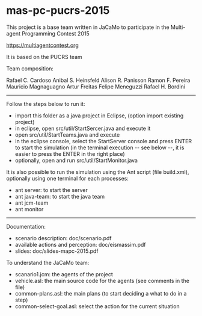 # mas-pc-pucrs-2015
This project is a base team written in JaCaMo to participate in the
Multi-agent Programming Contest 2015

https://multiagentcontest.org

It is based on the PUCRS team

Team composition:

Rafael C. Cardoso
Anibal S. Heinsfeld
Alison R. Panisson
Ramon F. Pereira
Mauricio Magnaguagno
Artur Freitas
Felipe Meneguzzi
Rafael H. Bordini

----

Follow the steps below to run it:

- import this folder as a java project in Eclipse, (option import existing project)
- in eclipse, open src/util/StartSercer.java and execute it
- open src/util/StartTeams.java and execute
- in the eclipse console, select the StartServer console and press ENTER to start the simulation
  (in the terminal execution -- see below --, it is easier to press the ENTER in the right place) 
- optionally, open and run src/util/StartMonitor.java

It is also possible to run the simulation using the Ant script (file build.xml), 
optionally using one terminal for each processes:

- ant server: to start the server
- ant java-team: to start the java team
- ant jcm-team
- ant monitor

----

Documentation:

- scenario description: doc/scenario.pdf
- available actions and perception: doc/eismassim.pdf
- slides: doc/slides-mapc-2015.pdf

To understand the JaCaMo team:

- scanario1.jcm: the agents of the project
- vehicle.asl: the main source code for the agents (see comments in the file)
- common-plans.asl: the main plans (to start deciding a what to do in a step)
- common-select-goal.asl: select the action for the current situation
